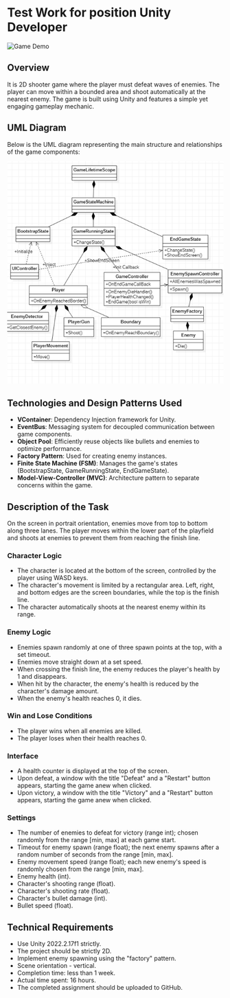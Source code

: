 # Test Work for position Unity Developer

![Game Demo](https://github.com/Ivaxamaks/SmallGame_TestWork/blob/Develop/Assets/Readme/Gif_Preview.gif)

## Overview

It is 2D shooter game where the player must defeat waves of enemies. The player can move within a bounded area and shoot automatically at the nearest enemy. The game is built using Unity and features a simple yet engaging gameplay mechanic.

## UML Diagram

Below is the UML diagram representing the main structure and relationships of the game components:

![UML Diagram](https://github.com/Ivaxamaks/SmallGame_TestWork/blob/Develop/Assets/Readme/UML.png)

## Technologies and Design Patterns Used

- **VContainer**: Dependency Injection framework for Unity.
- **EventBus**: Messaging system for decoupled communication between game components.
- **Object Pool**: Efficiently reuse objects like bullets and enemies to optimize performance.
- **Factory Pattern**: Used for creating enemy instances.
- **Finite State Machine (FSM)**: Manages the game's states (BootstrapState, GameRunningState, EndGameState).
- **Model-View-Controller (MVC)**: Architecture pattern to separate concerns within the game.

## Description of the Task

On the screen in portrait orientation, enemies move from top to bottom along three lanes. The player moves within the lower part of the playfield and shoots at enemies to prevent them from reaching the finish line.

### Character Logic

- The character is located at the bottom of the screen, controlled by the player using WASD keys.
- The character's movement is limited by a rectangular area. Left, right, and bottom edges are the screen boundaries, while the top is the finish line.
- The character automatically shoots at the nearest enemy within its range.

### Enemy Logic

- Enemies spawn randomly at one of three spawn points at the top, with a set timeout.
- Enemies move straight down at a set speed.
- When crossing the finish line, the enemy reduces the player's health by 1 and disappears.
- When hit by the character, the enemy's health is reduced by the character's damage amount.
- When the enemy's health reaches 0, it dies.

### Win and Lose Conditions

- The player wins when all enemies are killed.
- The player loses when their health reaches 0.

### Interface

- A health counter is displayed at the top of the screen.
- Upon defeat, a window with the title "Defeat" and a "Restart" button appears, starting the game anew when clicked.
- Upon victory, a window with the title "Victory" and a "Restart" button appears, starting the game anew when clicked.

### Settings

- The number of enemies to defeat for victory (range int); chosen randomly from the range [min, max] at each game start.
- Timeout for enemy spawn (range float); the next enemy spawns after a random number of seconds from the range [min, max].
- Enemy movement speed (range float); each new enemy's speed is randomly chosen from the range [min, max].
- Enemy health (int).
- Character's shooting range (float).
- Character's shooting rate (float).
- Character's bullet damage (int).
- Bullet speed (float).

## Technical Requirements

- Use Unity 2022.2.17f1 strictly.
- The project should be strictly 2D.
- Implement enemy spawning using the "factory" pattern.
- Scene orientation - vertical.
- Completion time: less than 1 week.
- Actual time spent: 16 hours.
- The completed assignment should be uploaded to GitHub.


